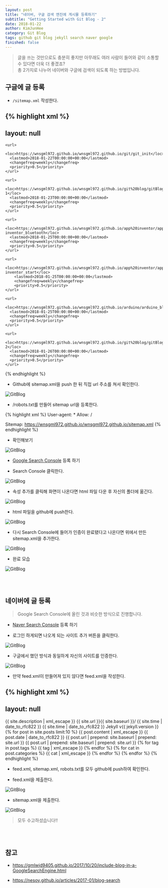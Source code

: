 ```yaml
---
layout: post
title: "네이버, 구글 검색 엔진에 게시물 등록하기"
subtitle: "Getting Started with Git Blog - 2"
date: 2018-01-22
author: KimJunHee
category: Git Blog
tags: github git blog jekyll search naver google
finished: false
---
```


> 글을 쓰는 것만으로도 충분히 좋지만 아무래도 여러 사람이 들어와 같이 소통할 수 있다면 더욱 더 좋겠죠? <br/>총 2가지로 나누어 네이버와 구글에 검색이 되도록 하는 방법입니다.

## 구글에 글 등록

* ```/sitemap.xml``` 작성한다.

{% highlight xml %}
---
layout: null
---
<?xml version="1.0" encoding="UTF-8"?>
<urlset xmlns:xsi="http://www.w3.org/2001/XMLSchema-instance" xsi:schemaLocation="http://www.sitemaps.org/schemas/sitemap/0.9 http://www.sitemaps.org/schemas/sitemap/0.9/sitemap.xsd" xmlns="http://www.sitemaps.org/schemas/sitemap/0.9">

    <url>
      <loc>https://wnsgml972.github.io/wnsgml972.github.io/git/git_init</loc>
      <lastmod>2018-01-22T00:00:00+00:00</lastmod>
      <changefreq>weekly</changefreq>
      <priority>0.5</priority>
    </url>

    <url>
      <loc>https://wnsgml972.github.io/wnsgml972.github.io/git%20blog/gitBlog_thema-1</loc>
      <lastmod>2018-01-23T00:00:00+00:00</lastmod>
      <changefreq>weekly</changefreq>
      <priority>0.5</priority>
    </url>

    <url>
      <loc>https://wnsgml972.github.io/wnsgml972.github.io/app%20inventor/app-inventor_bluetooth</loc>
      <lastmod>2018-01-25T00:00:00+00:00</lastmod>
      <changefreq>weekly</changefreq>
      <priority>0.5</priority>
    </url>

    <url>
      <loc>https://wnsgml972.github.io/wnsgml972.github.io/app%20inventor/app-inventor_start</loc>
        <lastmod>2018-01-25T00:00:00+00:00</lastmod>
        <changefreq>weekly</changefreq>
        <priority>0.5</priority>
    </url>

    <url>
      <loc>https://wnsgml972.github.io/wnsgml972.github.io/arduino/arduino_bluetooth</loc>
      <lastmod>2018-01-25T00:00:00+00:00</lastmod>
      <changefreq>weekly</changefreq>
      <priority>0.5</priority>
    </url>

    <url>
      <loc>https://wnsgml972.github.io/wnsgml972.github.io/git%20blog/gitBlog_search-2</loc>
      <lastmod>2018-01-26T00:00:00+00:00</lastmod>
      <changefreq>weekly</changefreq>
      <priority>0.5</priority>
    </url>

</urlset>
{% endhighlight %}

* Github에 sitemap.xml을 push 한 뒤 직접 url 주소를 쳐서 확인한다.

![GitBlog](/img/gitBlog_sitexml.png "site.xml")

* /robots.txt를 만들어 sitemap url을 등록한다.

{% highlight xml %}
User-agent: *
Allow: /

Sitemap: https://wnsgml972.github.io/wnsgml972.github.io/sitemap.xml
{% endhighlight %}

* 확인해보기

![GitBlog](/img/gitBlog_sitemapRobot.png "Confirm")

* [Google Search Console](https://www.google.com/webmasters/#?modal_active=none "Google Search") 등록 하기

* Search Console 클릭한다.

![GitBlog](/img/gitBlog_search-console.png "Search")

* 속성 추가를 클릭해 화면이 나온다면 html 파일 다운 후 자신의 폴더에 옮긴다.

![GitBlog](/img/gitBlog_complete.png "Complete")

* html 파일을 github에 push한다.

![GitBlog](/img/gitBlog_googlehtml.png "Google HTML")

* 다시 Search Console에 들어가 인증이 완료됐다고 나온다면 위에서 만든 sitemap.xml을 추가한다.

![GitBlog](/img/gitBlog_addSitexml.png "Add Site XML")

* 완료 모습

![GitBlog](/img/gitBlog_complete2.png "Complete")



<br/><br/>
## 네이버에 글 등록

> Google Search Console에 올린 것과 비슷한 방식으로 진행합니다.

* [Naver Search Console](https://www.google.com/webmasters/#?modal_active=none "Google Search") 등록 하기

* 로그인 하게되면 나오게 되는 사이트 추가 버튼을 클릭한다.

![GitBlog](/img/gitBlog_addNaver.png "Add Naver")

* 구글에서 했던 방식과 동일하게 자신의 사이트를 인증한다.

![GitBlog](/img/gitBlog_naverEnroll.png "Add Naver")

* 만약 feed.xml이 만들어져 있지 않다면 feed.xml을 작성한다.

{% highlight xml %}
---
layout: null
---
<?xml version="1.0" encoding="UTF-8"?>
<rss version="2.0" xmlns:atom="http://www.w3.org/2005/Atom">
  <channel>
    <title>{{ site.title | xml_escape }}</title>
    <description>{{ site.description | xml_escape }}</description>
    <link>{{ site.url }}{{ site.baseurl }}/</link>
    <atom:link href="{{ "/feed.xml" | prepend: site.baseurl | prepend: site.url }}" rel="self" type="application/rss+xml"/>
    <pubDate>{{ site.time | date_to_rfc822 }}</pubDate>
    <lastBuildDate>{{ site.time | date_to_rfc822 }}</lastBuildDate>
    <generator>Jekyll v{{ jekyll.version }}</generator>
    {% for post in site.posts limit:10 %}
      <item>
        <title>{{ post.title | xml_escape }}</title>
        <description>{{ post.content | xml_escape }}</description>
        <pubDate>{{ post.date | date_to_rfc822 }}</pubDate>
        <link>{{ post.url | prepend: site.baseurl | prepend: site.url }}</link>
        <guid isPermaLink="true">{{ post.url | prepend: site.baseurl | prepend: site.url }}</guid>
        {% for tag in post.tags %}
        <category>{{ tag | xml_escape }}</category>
        {% endfor %}
        {% for cat in post.categories %}
        <category>{{ cat | xml_escape }}</category>
        {% endfor %}
      </item>
    {% endfor %}
  </channel>
</rss>
{% endhighlight %}

* feed.xml, sitemap.xml, robots.txt를 모두 github에 push하여 확인한다.

* feed.xml을 제출한다.

![GitBlog](/img/gitBlog_addFeed.png "Add Feed")

* sitemap.xml을 제출한다.

![GitBlog](/img/gitBlog_addSitemap.png "Add Site")

> 모두 수고하셨습니다!!

<br/><br/>
## 참고

* <https://gmlwjd9405.github.io/2017/10/20/include-blog-in-a-GoogleSearchEngine.html>

* <https://nesoy.github.io/articles/2017-01/blog-search>

